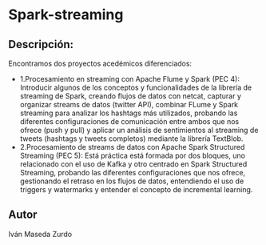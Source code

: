 # Spark-streaming

## Descripción:

Encontramos dos proyectos acedémicos diferenciados:

- 1.Procesamiento en streaming con Apache Flume y Spark (PEC 4): Introducir	algunos	de	los	conceptos	y	funcionalidades	de	la librería	de	streaming	de Spark,
creando flujos de datos con netcat, capturar y organizar streams de	datos (twitter API), combinar FLume y Spark streaming para analizar los hashtags más utilizados, probando las
diferentes configuraciones de comunicación entre ambos que nos ofrece (push y pull) y aplicar un análisis de sentimientos al streaming de tweets (hashtags y tweets completos)
mediante la librería TextBlob.
- 2.Procesamiento de streams de datos con Apache Spark Structured Streaming (PEC 5): Está práctica está formada por dos bloques, uno relacionado con el uso de Kafka y otro centrado en Spark Structured Streaming, probando las diferentes configuraciones que nos ofrece, gestionando el retraso en los flujos de datos, entendiendo el uso de 
triggers y watermarks y entender el concepto de incremental learning.

## Autor
Iván Maseda Zurdo

